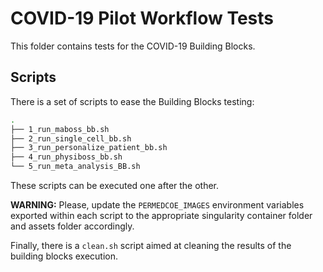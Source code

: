 # COVID-19 Pilot Workflow Tests

This folder contains tests for the COVID-19 Building Blocks.

## Scripts

There is a set of scripts to ease the Building Blocks testing:

```bash
.
├── 1_run_maboss_bb.sh
├── 2_run_single_cell_bb.sh
├── 3_run_personalize_patient_bb.sh
├── 4_run_physiboss_bb.sh
└── 5_run_meta_analysis_BB.sh
```

These scripts can be executed one after the other.

**WARNING:** Please, update the ``PERMEDCOE_IMAGES`` environment 
variables exported within each script to the appropriate
singularity container folder and assets folder accordingly.

Finally, there is a ``clean.sh`` script aimed at cleaning the results of the
building blocks execution.
